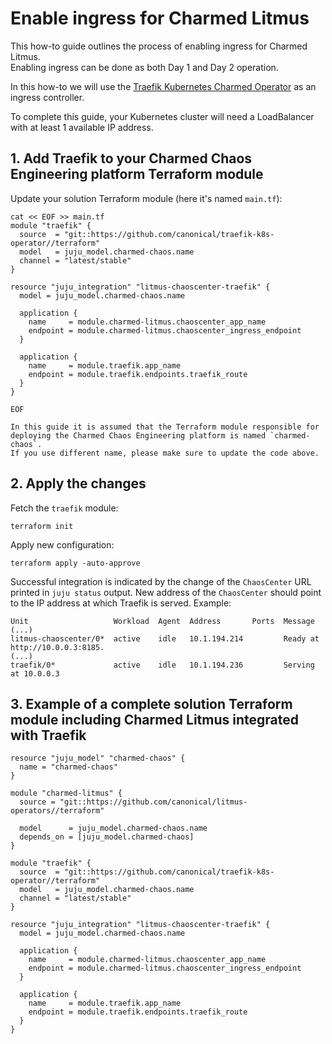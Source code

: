 # Enable ingress for Charmed Litmus

This how-to guide outlines the process of enabling ingress for Charmed Litmus.<br>
Enabling ingress can be done as both Day 1 and Day 2 operation.

In this how-to we will use the [Traefik Kubernetes Charmed Operator] as an ingress controller.

To complete this guide, your Kubernetes cluster will need a LoadBalancer with at least 1 available IP address.

## 1. Add Traefik to your Charmed Chaos Engineering platform Terraform module

Update your solution Terraform module (here it's named `main.tf`):

```shell
cat << EOF >> main.tf
module "traefik" {
  source  = "git::https://github.com/canonical/traefik-k8s-operator//terraform"
  model   = juju_model.charmed-chaos.name
  channel = "latest/stable"
}

resource "juju_integration" "litmus-chaoscenter-traefik" {
  model = juju_model.charmed-chaos.name

  application {
    name     = module.charmed-litmus.chaoscenter_app_name
    endpoint = module.charmed-litmus.chaoscenter_ingress_endpoint
  }

  application {
    name     = module.traefik.app_name
    endpoint = module.traefik.endpoints.traefik_route
  }
}

EOF
```

```{note}
In this guide it is assumed that the Terraform module responsible for deploying the Charmed Chaos Engineering platform is named `charmed-chaos`.
If you use different name, please make sure to update the code above.
```

## 2. Apply the changes

Fetch the `traefik` module:

```shell
terraform init
```

Apply new configuration:

```shell
terraform apply -auto-approve
```

Successful integration is indicated by the change of the `ChaosCenter` URL printed in `juju status` output. 
New address of the `ChaosCenter` should point to the IP address at which Traefik is served. Example:

```console
Unit                   Workload  Agent  Address       Ports  Message
(...)        
litmus-chaoscenter/0*  active    idle   10.1.194.214         Ready at http://10.0.0.3:8185.
(...)
traefik/0*             active    idle   10.1.194.236         Serving at 10.0.0.3
```

## 3. Example of a complete solution Terraform module including Charmed Litmus integrated with Traefik

```console
resource "juju_model" "charmed-chaos" {
  name = "charmed-chaos"
}

module "charmed-litmus" {
  source = "git::https://github.com/canonical/litmus-operators//terraform"

  model      = juju_model.charmed-chaos.name
  depends_on = [juju_model.charmed-chaos]
}

module "traefik" {
  source  = "git::https://github.com/canonical/traefik-k8s-operator//terraform"
  model   = juju_model.charmed-chaos.name
  channel = "latest/stable"
}

resource "juju_integration" "litmus-chaoscenter-traefik" {
  model = juju_model.charmed-chaos.name

  application {
    name     = module.charmed-litmus.chaoscenter_app_name
    endpoint = module.charmed-litmus.chaoscenter_ingress_endpoint
  }

  application {
    name     = module.traefik.app_name
    endpoint = module.traefik.endpoints.traefik_route
  }
}
```

[Traefik Kubernetes Charmed Operator]: https://github.com/canonical/traefik-k8s-operator
